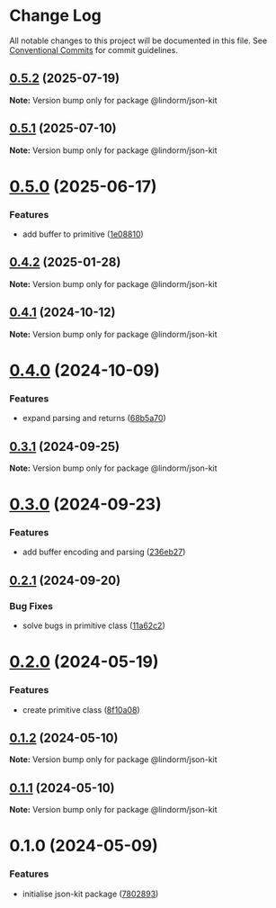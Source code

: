 # Change Log

All notable changes to this project will be documented in this file.
See [Conventional Commits](https://conventionalcommits.org) for commit guidelines.

## [0.5.2](https://github.com/lindorm-io/monorepo/compare/@lindorm/json-kit@0.5.1...@lindorm/json-kit@0.5.2) (2025-07-19)

**Note:** Version bump only for package @lindorm/json-kit

## [0.5.1](https://github.com/lindorm-io/monorepo/compare/@lindorm/json-kit@0.5.0...@lindorm/json-kit@0.5.1) (2025-07-10)

**Note:** Version bump only for package @lindorm/json-kit

# [0.5.0](https://github.com/lindorm-io/monorepo/compare/@lindorm/json-kit@0.4.2...@lindorm/json-kit@0.5.0) (2025-06-17)

### Features

- add buffer to primitive ([1e08810](https://github.com/lindorm-io/monorepo/commit/1e088105f3b9160ef92b039f95624ece225a38b6))

## [0.4.2](https://github.com/lindorm-io/monorepo/compare/@lindorm/json-kit@0.4.1...@lindorm/json-kit@0.4.2) (2025-01-28)

**Note:** Version bump only for package @lindorm/json-kit

## [0.4.1](https://github.com/lindorm-io/monorepo/compare/@lindorm/json-kit@0.4.0...@lindorm/json-kit@0.4.1) (2024-10-12)

**Note:** Version bump only for package @lindorm/json-kit

# [0.4.0](https://github.com/lindorm-io/monorepo/compare/@lindorm/json-kit@0.3.1...@lindorm/json-kit@0.4.0) (2024-10-09)

### Features

- expand parsing and returns ([68b5a70](https://github.com/lindorm-io/monorepo/commit/68b5a700a3ed91b7909ad001188bc36216da9f1f))

## [0.3.1](https://github.com/lindorm-io/monorepo/compare/@lindorm/json-kit@0.3.0...@lindorm/json-kit@0.3.1) (2024-09-25)

**Note:** Version bump only for package @lindorm/json-kit

# [0.3.0](https://github.com/lindorm-io/monorepo/compare/@lindorm/json-kit@0.2.1...@lindorm/json-kit@0.3.0) (2024-09-23)

### Features

- add buffer encoding and parsing ([236eb27](https://github.com/lindorm-io/monorepo/commit/236eb27a3a44a54262abec517e9392dc6ef2eb9e))

## [0.2.1](https://github.com/lindorm-io/monorepo/compare/@lindorm/json-kit@0.2.0...@lindorm/json-kit@0.2.1) (2024-09-20)

### Bug Fixes

- solve bugs in primitive class ([11a62c2](https://github.com/lindorm-io/monorepo/commit/11a62c2b5170f99fa090e716365365bedfa3f84f))

# [0.2.0](https://github.com/lindorm-io/monorepo/compare/@lindorm/json-kit@0.1.2...@lindorm/json-kit@0.2.0) (2024-05-19)

### Features

- create primitive class ([8f10a08](https://github.com/lindorm-io/monorepo/commit/8f10a0830b8cb98a28430d718df7c1e54247854a))

## [0.1.2](https://github.com/lindorm-io/monorepo/compare/@lindorm/json-kit@0.1.1...@lindorm/json-kit@0.1.2) (2024-05-10)

**Note:** Version bump only for package @lindorm/json-kit

## [0.1.1](https://github.com/lindorm-io/monorepo/compare/@lindorm/json-kit@0.1.0...@lindorm/json-kit@0.1.1) (2024-05-10)

**Note:** Version bump only for package @lindorm/json-kit

# 0.1.0 (2024-05-09)

### Features

- initialise json-kit package ([7802893](https://github.com/lindorm-io/monorepo/commit/7802893d279225b268107769c18cd7ba450ef438))
